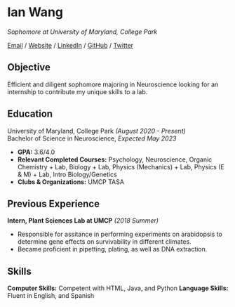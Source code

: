# Ian Wang

_Sophomore at University of Maryland, College Park_ <br>

[Email](mailto:ianwangkls@gmail.com) / [Website](https://amazon.com/) / [LinkedIn](https://www.linkedin.com/in/ianwwang/) / [GitHub](https://github.com/bunnian/) / [Twitter](https://twitter.com/bunnianwang/) 

## Objective

Efficient and diligent sophomore majoring in Neuroscience looking for an internship to contribute my unique skills to a lab. 

## Education

University of Maryland, College Park _(August 2020 - Present)_ <br>
Bachelor of Science in Neuroscience, _Expected May 2023_ <br>
 - **GPA:** 3.6/4.0
 - **Relevant Completed Courses:** Psychology, Neuroscience, Organic Chemistry + Lab, Biology + Lab, Physics (Mechanics) + Lab, Physics (E & M) + Lab, Intro Biology/Genetics
 - **Clubs & Organizations:** UMCP TASA 

## Previous Experience

**Intern, Plant Sciences Lab at UMCP** _(2018 Summer)_ <br>
 - Responsible for assitance in performing experiments on arabidopsis to determine gene effects on survivability in different climates.
 - Became proficient in pipetting, plating, as well as DNA extraction.
 
## Skills

**Computer Skills:** Competent with HTML, Java, and Python
**Language Skills:** Fluent in English, and Spanish

